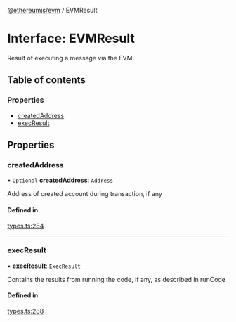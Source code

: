 [@ethereumjs/evm](../README.md) / EVMResult

# Interface: EVMResult

Result of executing a message via the EVM.

## Table of contents

### Properties

- [createdAddress](EVMResult.md#createdaddress)
- [execResult](EVMResult.md#execresult)

## Properties

### createdAddress

• `Optional` **createdAddress**: `Address`

Address of created account during transaction, if any

#### Defined in

[types.ts:284](https://github.com/ethereumjs/ethereumjs-monorepo/blob/master/packages/evm/src/types.ts#L284)

___

### execResult

• **execResult**: [`ExecResult`](ExecResult.md)

Contains the results from running the code, if any, as described in runCode

#### Defined in

[types.ts:288](https://github.com/ethereumjs/ethereumjs-monorepo/blob/master/packages/evm/src/types.ts#L288)
